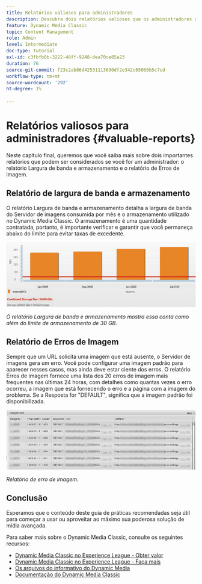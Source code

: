 ```yaml
---
title: Relatórios valiosos para administradores
description: Descubra dois relatórios valiosos que os administradores do Dynamic Media Classic devem considerar configurar.
feature: Dynamic Media Classic
topic: Content Management
role: Admin
level: Intermediate
doc-type: Tutorial
exl-id: c3fbfb0b-3222-46ff-9248-dea70ce85a23
duration: 76
source-git-commit: f23c2ab86d42531113690df2e342c65060b5c7cd
workflow-type: tm+mt
source-wordcount: '292'
ht-degree: 1%

---
```


# Relatórios valiosos para administradores {#valuable-reports}

Neste capítulo final, queremos que você saiba mais sobre dois importantes relatórios que podem ser considerados se você for um administrador: o relatório Largura de banda e armazenamento e o relatório de Erros de imagem.

## Relatório de largura de banda e armazenamento

O relatório Largura de banda e armazenamento detalha a largura de banda do Servidor de imagens consumida por mês e o armazenamento utilizado no Dynamic Media Classic. O armazenamento é uma quantidade contratada, portanto, é importante verificar e garantir que você permaneça abaixo do limite para evitar taxas de excedente.

![imagem](assets/valuable-reports/reports-1.jpg)

_O relatório Largura de banda e armazenamento mostra essa conta como além do limite de armazenamento de 30 GB._

## Relatório de Erros de Imagem

Sempre que um URL solicita uma imagem que está ausente, o Servidor de imagens gera um erro. Você pode configurar uma imagem padrão para aparecer nesses casos, mas ainda deve estar ciente dos erros. O relatório Erros de imagem fornece uma lista dos 20 erros de imagem mais frequentes nas últimas 24 horas, com detalhes como quantas vezes o erro ocorreu, a imagem que está fornecendo o erro e a página com a imagem do problema. Se a Resposta for &quot;DEFAULT&quot;, significa que a imagem padrão foi disponibilizada.

![imagem](assets/valuable-reports/reports-2.jpg)

_Relatório de erro de imagem._

## Conclusão

Esperamos que o conteúdo deste guia de práticas recomendadas seja útil para começar a usar ou aproveitar ao máximo sua poderosa solução de mídia avançada.

Para saber mais sobre o Dynamic Media Classic, consulte os seguintes recursos:

- [Dynamic Media Classic no Experience League - Obter valor](https://guided.adobe.com/?launch=AEM-5a#recommended/solutions/experience-manager)
- [Dynamic Media Classic no Experience League - Faça mais](https://guided.adobe.com/?launch=AEM-6a#recommended/solutions/experience-manager)
- [Os arquivos do informativo do Dynamic Media](https://experienceleague.adobe.com/docs/dynamic-media-classic/using/dynamic-media-newsletter.html)
- [Documentação do Dynamic Media Classic](https://experienceleague.adobe.com/docs/dynamic-media-classic/using/home.html)
